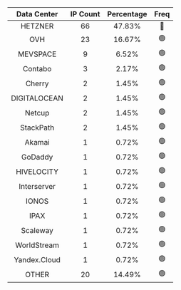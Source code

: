| Data Center | IP Count | Percentage | Freq |
|:------------:|:--------:|:-----------:|:-----:|
| HETZNER | 66 | 47.83% | 🔴 |
| OVH | 23 | 16.67% | 🟢 |
| MEVSPACE | 9 | 6.52% | 🟢 |
| Contabo | 3 | 2.17% | 🟢 |
| Cherry | 2 | 1.45% | 🟢 |
| DIGITALOCEAN | 2 | 1.45% | 🟢 |
| Netcup | 2 | 1.45% | 🟢 |
| StackPath | 2 | 1.45% | 🟢 |
| Akamai | 1 | 0.72% | 🟢 |
| GoDaddy | 1 | 0.72% | 🟢 |
| HIVELOCITY | 1 | 0.72% | 🟢 |
| Interserver | 1 | 0.72% | 🟢 |
| IONOS | 1 | 0.72% | 🟢 |
| IPAX | 1 | 0.72% | 🟢 |
| Scaleway | 1 | 0.72% | 🟢 |
| WorldStream | 1 | 0.72% | 🟢 |
| Yandex.Cloud | 1 | 0.72% | 🟢 |
| OTHER | 20 | 14.49% | 🟢 |